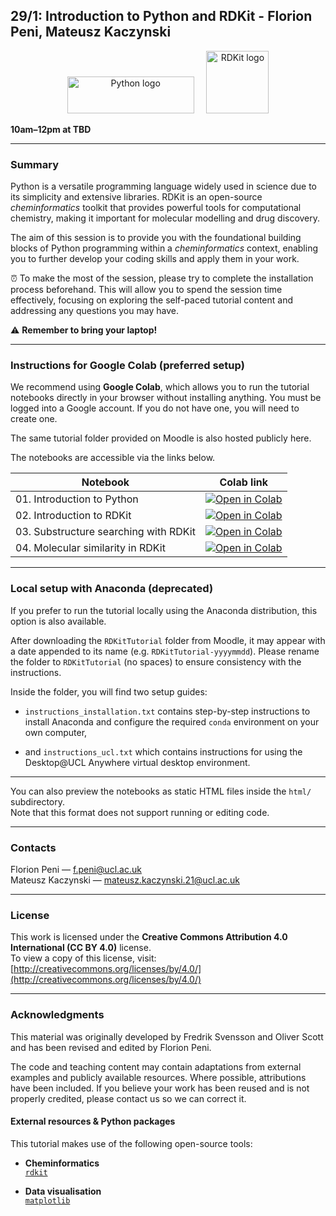 ## 29/1: Introduction to Python and RDKit - Florion Peni, Mateusz Kaczynski

<p align="center">
  <img src="https://cdn.freebiesupply.com/logos/large/2x/python-3-logo-svg-vector.svg" alt="Python logo" width="203" height="59">
  &nbsp;&nbsp;&nbsp;
  <img src="https://avatars.githubusercontent.com/u/2018047?s=280&v=4" alt="RDKit logo" width="100" height="100">
</p>

**10am–12pm at TBD**

---

### Summary

Python is a versatile programming language widely used in science due to its simplicity and extensive libraries. RDKit is an open-source *cheminformatics* toolkit that provides powerful tools for computational chemistry, making it important for molecular modelling and drug discovery.

The aim of this session is to provide you with the foundational building blocks of Python programming within a *cheminformatics* context, enabling you to further develop your coding skills and apply them in your work.

⏰ To make the most of the session, please try to complete the installation process beforehand. This will allow you to spend the session time effectively, focusing on exploring the self-paced tutorial content and addressing any questions you may have.

⚠️ **Remember to bring your laptop!**

---

### Instructions for Google Colab (preferred setup)

We recommend using **Google Colab**, which allows you to run the tutorial notebooks directly in your browser without installing anything. You must be logged into a Google account. If you do not have one, you will need to create one.

The same tutorial folder provided on Moodle is also hosted publicly here.

The notebooks are accessible via the links below.

| Notebook | Colab link |
|----------|------------|
| 01. Introduction to Python | [![Open in Colab](https://colab.research.google.com/assets/colab-badge.svg)](https://colab.research.google.com/github/MEDC0080/RDKitTutorial/blob/main/notebooks/01_python_introduction.ipynb) |
| 02. Introduction to RDKit | [![Open in Colab](https://colab.research.google.com/assets/colab-badge.svg)](https://colab.research.google.com/github/MEDC0080/RDKitTutorial/blob/main/notebooks/02_rdkit_introduction.ipynb) |
| 03. Substructure searching with RDKit | [![Open in Colab](https://colab.research.google.com/assets/colab-badge.svg)](https://colab.research.google.com/github/MEDC0080/RDKitTutorial/blob/main/notebooks/03_rdkit_substructure.ipynb) |
| 04. Molecular similarity in RDKit | [![Open in Colab](https://colab.research.google.com/assets/colab-badge.svg)](https://colab.research.google.com/github/MEDC0080/RDKitTutorial/blob/main/notebooks/04_rdkit_similarity.ipynb) |

---

### Local setup with Anaconda (deprecated)

If you prefer to run the tutorial locally using the Anaconda distribution, this option is also available.

After downloading the `RDKitTutorial` folder from Moodle, it may appear with a date appended to its name (e.g. `RDKitTutorial-yyyymmdd`). Please rename the folder to `RDKitTutorial` (no spaces) to ensure consistency with the instructions.

Inside the folder, you will find two setup guides:

- `instructions_installation.txt` contains step-by-step instructions to install Anaconda and configure the required `conda` environment on your own computer,

- and `instructions_ucl.txt` which contains instructions for using the Desktop@UCL Anywhere virtual desktop environment.

---

You can also preview the notebooks as static HTML files inside the `html/` subdirectory.  
Note that this format does not support running or editing code.

---

### Contacts

Florion Peni — [f.peni@ucl.ac.uk](mailto:f.peni@ucl.ac.uk)  
Mateusz Kaczynski — [mateusz.kaczynski.21@ucl.ac.uk](mailto:mateusz.kaczynski.21@ucl.ac.uk)

---

### License

This work is licensed under the **Creative Commons Attribution 4.0 International (CC BY 4.0)** license.  
To view a copy of this license, visit: [http://creativecommons.org/licenses/by/4.0/](http://creativecommons.org/licenses/by/4.0/)

---

### Acknowledgments

This material was originally developed by Fredrik Svensson and Oliver Scott and has been revised and edited by Florion Peni.

The code and teaching content may contain adaptations from external examples and publicly available resources. Where possible, attributions have been included. If you believe your work has been reused and is not properly credited, please contact us so we can correct it.

#### External resources & Python packages

This tutorial makes use of the following open-source tools:

- **Cheminformatics**  
  [`rdkit`](https://www.rdkit.org)

- **Data visualisation**  
  [`matplotlib`](https://matplotlib.org)

